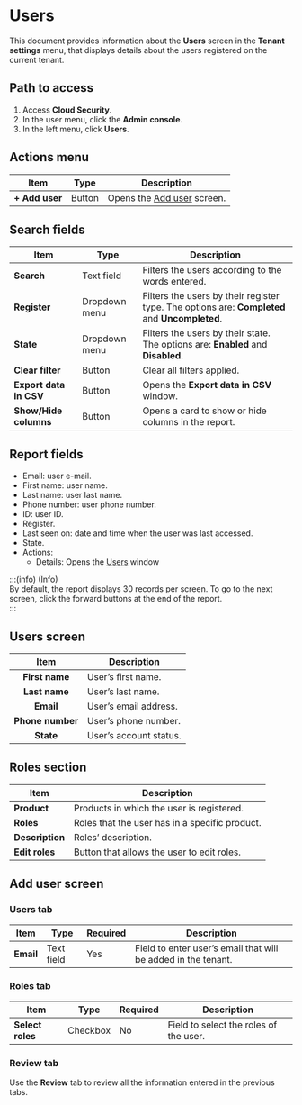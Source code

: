 # Users

This document provides information about the **Users** screen in the **Tenant settings** menu, that displays details about the users registered on the current tenant.

## Path to access

1. Access **Cloud Security**.  
2. In the user menu, click the **Admin console**.  
3. In the left menu, click **Users**.

## Actions menu

| Item | Type | Description |
| ----- | ----- | ----- |
| **\+ Add user** | Button | Opens the [Add user](/v4/docs/users-4#add-user-screen) screen. |

## Search fields

| Item | Type | Description |
| ----- | ----- | ----- |
| **Search** | Text field | Filters the users according to the words entered. |
| **Register** | Dropdown menu | Filters the users by their register type. The options are: **Completed** and **Uncompleted**. |
| **State** | Dropdown menu | Filters the users by their state. The options are: **Enabled** and **Disabled**. |
| **Clear filter** | Button | Clear all filters applied. |
| **Export data in CSV** | Button | Opens the **Export data in CSV** window. |
| **Show/Hide columns** | Button | Opens a card to show or hide columns in the report. |

## Report fields

- Email: user e-mail.  
- First name: user name.  
- Last name: user last name.  
- Phone number: user phone number.  
- ID: user ID.  
- Register.  
- Last seen on: date and time when the user was last accessed.  
- State.  
- Actions:  
    - Details: Opens the [Users](/v4/docs/users-4#users-screen) window

:::(info) (Info)  
By default, the report displays 30 records per screen. To go to the next screen, click the forward buttons at the end of the report.  
:::

## Users screen

| Item | Description |
| :---: | ----- |
| **First name** | User’s first name. |
| **Last name** | User’s last name. |
| **Email** | User’s email address. |
| **Phone number** | User’s phone number. |
| **State** | User’s account status. |

## Roles section

| Item | Description |
| ----- | ----- |
| **Product** | Products in which the user is registered. |
| **Roles** | Roles that the user has in a specific product. |
| **Description** | Roles’ description. |
| **Edit roles** | Button that allows the user to edit roles. |

## Add user screen

### Users tab

| Item | Type | Required | Description |
| ----- | ----- | ----- | ----- |
| **Email** | Text field | Yes | Field to enter user’s email that will be added in the tenant.  |

### Roles tab

| Item | Type | Required | Description |
| ----- | ----- | ----- | ----- |
| **Select roles** | Checkbox | No | Field to select the roles of the user. |

### Review tab

Use the **Review** tab to review all the information entered in the previous tabs.